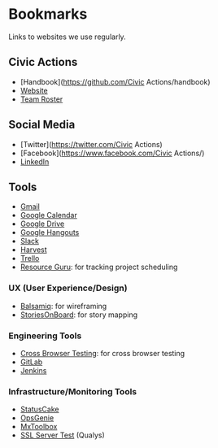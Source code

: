 # Bookmarks

Links to websites we use regularly.

## Civic Actions

* [Handbook](https://github.com/Civic Actions/handbook)
* [Website](https://civicactions.com/)
* [Team Roster](https://docs.google.com/spreadsheets/d/1mIuxn1pxwNjD2B9kpWgyT1NlAdlvPSZjGDNFvbi3aFs/edit)

## Social Media

* [Twitter](https://twitter.com/Civic Actions)
* [Facebook](https://www.facebook.com/Civic Actions/)
* [LinkedIn](https://www.linkedin.com/company-beta/54684/)

## Tools

* [Gmail](https://email.gsa.gov/)
* [Google Calendar](https://calendar.google.com)
* [Google Drive](https://drive.google.com/drive/u/0/)
* [Google Hangouts](https://hangouts.google.com/)
* [Slack](https://civicactions.slack.com)
* [Harvest](https://civicactions.harvestapp.com/time#)
* [Trello](https://trello.com/)
* [Resource Guru](https://civicactions.resourceguruapp.com/login): for tracking project scheduling

### UX (User Experience/Design)

* [Balsamiq](https://www.mybalsamiq.com/login): for wireframing
* [StoriesOnBoard](https://app.storiesonboard.com/login): for story mapping

### Engineering Tools

* [Cross Browser Testing](https://crossbrowsertesting.com): for cross browser testing
* [GitLab](https://git.civicactions.net/)
* [Jenkins](http://ci.civicactions.net/)

### Infrastructure/Monitoring Tools

* [StatusCake](https://app.statuscake.com/YourStatus.php)
* [OpsGenie](https://app.opsgenie.com/alert)
* [MxToolbox](https://mxtoolbox.com/SuperTool.aspx)
* [SSL Server Test](https://www.ssllabs.com/ssltest/) (Qualys)
